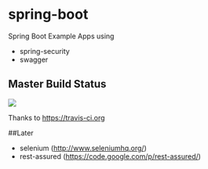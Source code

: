 # spring-boot

Spring Boot Example Apps using


* spring-security
* swagger

## Master Build Status
<a href='https://travis-ci.org/martingollogly/spring-boot/builds'><img src='https://travis-ci.org/martingollogly/spring-boot.svg?branch=master'></a>

Thanks to https://travis-ci.org

##Later

* selenium (http://www.seleniumhq.org/)
* rest-assured (https://code.google.com/p/rest-assured/)

